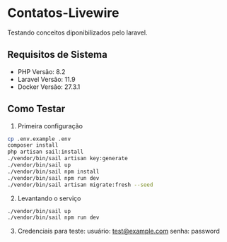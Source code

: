 # Contatos-Livewire
Testando conceitos diponibilizados pelo laravel.
## Requisitos de Sistema
- PHP Versão: 8.2
- Laravel Versão: 11.9
- Docker Versão: 27.3.1

## Como Testar
1. Primeira configuração
``` bash
cp .env.example .env
composer install
php artisan sail:install
./vendor/bin/sail artisan key:generate
./vendor/bin/sail up
./vendor/bin/sail npm install
./vendor/bin/sail npm run dev
./vendor/bin/sail artisan migrate:fresh --seed
```
2. Levantando o serviço
```bash
./vendor/bin/sail up
./vendor/bin/sail npm run dev
```
3. Credenciais para teste:
usuário: test@example.com
senha: password
